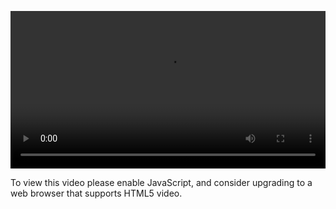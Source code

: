 <video controls="" style="width: 100%; display: block;"><source src="http://o86bpj665.bkt.clouddn.com/gulp-flex-res/19-get-ready.mp4" type="video/mp4"><p>To view this video please enable JavaScript, and consider upgrading to a web browser that supports HTML5 video.</p></video>
